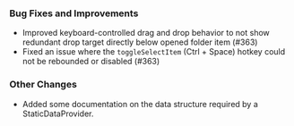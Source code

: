 ### Bug Fixes and Improvements
- Improved keyboard-controlled drag and drop behavior to not show redundant drop target directly below opened folder item (#363)
- Fixed an issue where the `toggleSelectItem` (Ctrl + Space) hotkey could not be rebounded or disabled (#363)

### Other Changes
 - Added some documentation on the data structure required by a StaticDataProvider.
